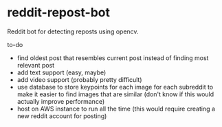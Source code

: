 # reddit-repost-bot
Reddit bot for detecting reposts using opencv.

to-do
 - find oldest post that resembles current post instead of finding most relevant post
 - add text support (easy, maybe)
 - add video support (probably pretty difficult)
 - use database to store keypoints for each image for each subreddit to make it easier to find images that are similar (don't know if this would actually improve performance)
 - host on AWS instance to run all the time (this would require creating a new reddit account for posting)
